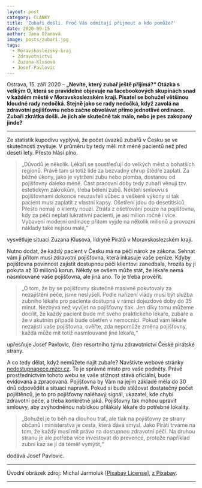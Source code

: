 ```yaml
---
layout: post
category: CLANKY
title: 'Zubaři došli. Proč Vás odmítají přijmout a kdo pomůže?'
date: 2020-09-15
author: Jana Ožanová
image: posts/zubari.jpg
tags:
  - Moravskoslezský-kraj
  - Zdravotnictví
  - Zuzana-Klusová
  - Josef-Pavlovic
---
```


Ostrava, 15. září 2020 – **„Nevíte, který zubař ještě přijímá?“ Otázka s velkým O, která se pravidelně objevuje na facebookových skupinách snad v každém městě v Moravskoslezském kraji. Pisatel se bohužel většinou kloudné rady nedočká. Stejně jako se rady nedočká, když zavolá na zdravotní pojišťovnu nebo začne obvolávat přímo jednotlivé ordinace. Zubaři zkrátka došli. Je jich ale skutečně tak málo, nebo je pes zakopaný jinde?**

<hr />

Ze statistik kupodivu vyplývá, že počet úvazků zubařů v Česku se ve skutečnosti zvyšuje. V průměru by tedy měli mít méně pacientů než před deseti lety. Přesto hlásí plno.

> „Důvodů je několik. Lékaři se soustřeďují do velkých měst a bohatších regionů. Právě tam si totiž lidé za bezvadný chrup štědře zaplatí. Za běžné úkony, jako je vytržení zubu nebo plomba, dostanou od pojišťovny daleko méně. Část pracovní doby tedy zubaři věnují tzv. estetickým zákrokům, třeba bělení zubů. Někteří smlouvu s pojišťovnami dokonce neuzavřeli vůbec a veškeré výkony si tak pacient musí zaplatit z vlastní kapsy. Ošetření jdou do desetitisíců. Přesto nemají o klienty nouzi. Ztráta z ošetřování pouze na pojišťovnu, kdy za péči neplatí lukrativní pacienti, je asi milion ročně i více. Vybavení moderní ordinace přitom vyjde na několik milionů a provozní náklady také nejsou malé,“  

vysvětluje situaci Zuzana Klusová, lídryně Pirátů v Moravskoslezském kraji.

Nutno dodat, že každý pacient v Česku má na péči nárok ze zákona. Sehnat vám ji přitom musí zdravotní pojišťovna, která inkasuje vaše peníze. Kdyby pojišťovna povinnost zajistit dostupnou péči klientovi zanedbala, hrozila by jí pokuta až 10 milionů korun. Někdy se ovšem může stát, že lékaře nemá nasmlouvané vaše pojišťovna, ale jiná ano. To je třeba prověřit.

> „O tom, že by se pojišťovny skutečně masivně pokutovaly za nezajištění péče, jsme neslyšeli. Podle nařízení vlády musí být služba zubního lékaře pro pacienta dostupná v rámci dojezdové doby do 35 minut. Nezbývá než vyvíjet na pojišťovny tlak. Jen díky tomu můžeme docílit, že každý pacient bude mít svého praktického lékaře, zubaře a že v akutním případě bude ošetřen v nemocnici. Pokud vám lékaře nezajistí vaše pojišťovna, ověřte, zda nepomůže změna pojišťovny, každá může mít totiž nasmlouvané jiné lékaře,“

upřesňuje Josef Pavlovic, člen resortního týmu zdravotnictví České pirátské strany.

A co tedy dělat, když nemůžete najít zubaře? Navštivte webové stránky [nedostupnapece.mzcr.cz](https://nedostupnapece.mzcr.cz/ "Stížnost na nedostupnost zdravotní péče"). To je správné místo pro vaše podněty. Právě prostřednictvím tohoto webu se vaše stížnost stává oficiální, bude evidovaná a zpracovaná. Pojišťovna by Vám na jejím základě měla do 30 dnů odpovědět a situaci napravit. Pokud si bude stěžovat dostatečný počet pojištěnců, je to pro pojišťovny naléhavý signál, ukazatel, kde chybí zdravotní péče, a třeba konkrétně jaká. Pojišťovny tak mohou upravit smlouvy, aby zvýhodněnou nabídkou přilákaly lékaře do potřebné lokality.

> „Bohužel je to běh na dlouhou trať, ale tlak na pojišťovny ze strany občanů i ministerstva je cesta, která dává smysl. Jako Piráti trváme na tom, že každý musí mít právo na dostupnou zdravotní péči. Na druhou stranu je ale potřeba více investovat do prevence, protože například zubní kaz se jí dá téměř vymýtit,“

dodává Josef Pavlovic.

---

Úvodní obrázek zdroj: Michal Jarmoluk \[[Pixabay License](https://pixabay.com/service/license/)\], [z Pixabay](https://pixabay.com/photos/dentist-pain-dental-care-medicine-428646/).

- - -
